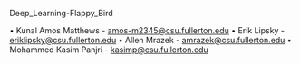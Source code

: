 Deep_Learning-Flappy_Bird

•	Kunal Amos Matthews - amos-m2345@csu.fullerton.edu
•	Erik Lipsky - eriklipsky@csu.fullerton.edu
•	Allen Mrazek - amrazek@csu.fullerton.edu
•	Mohammed Kasim Panjri - kasimp@csu.fullerton.edu
